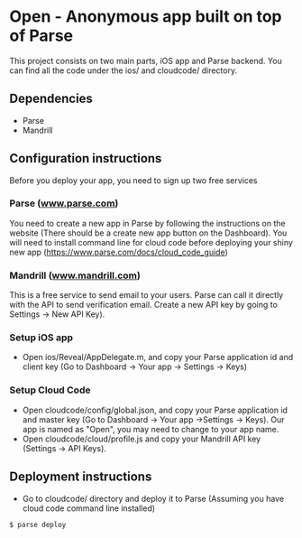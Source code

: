 # Open - Anonymous app built on top of Parse #

This project consists on two main parts, iOS app and Parse backend. You can find all the code under the ios/ and cloudcode/ directory.

## Dependencies ##
- Parse
- Mandrill

## Configuration instructions ##

Before you deploy your app, you need to sign up two free services

### Parse (www.parse.com) ###

You need to create a new app in Parse by following the instructions on the website (There should be a create new app button on the Dashboard). You will need to install command line for cloud code before deploying your shiny new app (https://www.parse.com/docs/cloud_code_guide)

### Mandrill (www.mandrill.com) ###

This is a free service to send email to your users. Parse can call it directly with the API to send verification email. Create a new API key by going to Settings -> New API Key).

### Setup iOS app ###
- Open ios/Reveal/AppDelegate.m, and copy your Parse application id and client key (Go to Dashboard -> Your app -> Settings -> Keys)

### Setup Cloud Code ###
- Open cloudcode/config/global.json, and copy your Parse application id and master key (Go to Dashboard -> Your app ->Settings -> Keys). Our app is named as "Open", you may need to change to your app name.
- Open cloudcode/cloud/profile.js and copy your Mandrill API key (Settings -> API Keys).

## Deployment instructions ##

- Go to cloudcode/ directory and deploy it to Parse (Assuming you have cloud code command line installed)
```
$ parse deploy
```

